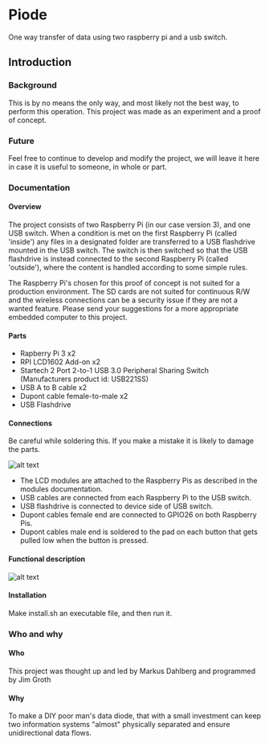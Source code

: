 # Piode
One way transfer of data using two raspberry pi and a usb switch.

## Introduction

### Background
This is by no means the only way, and most likely not the best way, to perform this operation. This project was made as an experiment and a proof of concept.

### Future
Feel free to continue to develop and modify the project, we will leave it here in case it is useful to someone, in whole or part.

### Documentation

#### Overview
The project consists of two Raspberry Pi (in our case version 3), and one USB switch. When a condition is met on the first Raspberry Pi (called 'inside') any files in a designated folder are transferred to a USB flashdrive mounted in the USB switch. The switch is then switched so that the USB flashdrive is instead connected to the second Raspberry Pi (called 'outside'), where the content is handled according to some simple rules.

The Raspberry Pi's chosen for this proof of concept is not suited for a production environment. The SD cards are not suited for continuous R/W and the wireless connections can be a security issue if they are not a wanted feature. Please send your suggestions for a more appropriate embedded computer to this project. 


#### Parts
- Rapberry Pi 3 x2
- RPI LCD1602 Add-on x2
- Startech 2 Port 2-to-1 USB 3.0 Peripheral Sharing Switch (Manufacturers product id: USB221SS)
- USB A to B cable x2
- Dupont cable female-to-male x2
- USB Flashdrive

#### Connections
Be careful while soldering this. If you make a mistake it is likely to damage the parts. 

![alt text](https://github.com/VanDerGroot/piode/blob/main/connection%20sketch.png "Diagram")

- The LCD modules are attached to the Raspberry Pis as described in the modules documentation.
- USB cables are connected from each Raspberry Pi to the USB switch.
- USB flashdrive is connected to device side of USB switch.
- Dupont cables female end are connected to GPIO26 on both Raspberry Pis.
- Dupont cables male end is soldered to the pad on each button that gets pulled low when the button is pressed.

#### Functional description

![alt text](https://github.com/VanDerGroot/piode/blob/main/event_flowchart.png "Flowchart")


#### Installation
Make install.sh an executable file, and then run it.

### Who and why
#### Who
This project was thought up and led by Markus Dahlberg and programmed by Jim Groth

#### Why
To make a DIY poor man's data diode, that with a small investment can keep two information systems "almost" physically separated and ensure unidirectional data flows. 



